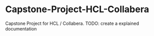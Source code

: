 # Capstone-Project-HCL-Collabera
Capstone Project for HCL / Collabera. TODO: create a explained documentation
